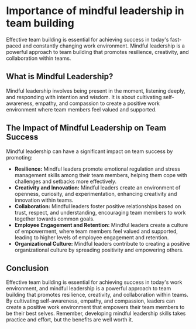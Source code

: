 Importance of mindful leadership in team building
==========================================================================

Effective team building is essential for achieving success in today's fast-paced and constantly changing work environment. Mindful leadership is a powerful approach to team building that promotes resilience, creativity, and collaboration within teams.

What is Mindful Leadership?
---------------------------

Mindful leadership involves being present in the moment, listening deeply, and responding with intention and wisdom. It is about cultivating self-awareness, empathy, and compassion to create a positive work environment where team members feel valued and supported.

The Impact of Mindful Leadership on Team Success
------------------------------------------------

Mindful leadership can have a significant impact on team success by promoting:

* **Resilience:** Mindful leaders promote emotional regulation and stress management skills among their team members, helping them cope with challenges and setbacks more effectively.
* **Creativity and Innovation:** Mindful leaders create an environment of openness, curiosity, and experimentation, enhancing creativity and innovation within teams.
* **Collaboration:** Mindful leaders foster positive relationships based on trust, respect, and understanding, encouraging team members to work together towards common goals.
* **Employee Engagement and Retention:** Mindful leaders create a culture of empowerment, where team members feel valued and supported, leading to higher levels of employee engagement and retention.
* **Organizational Culture:** Mindful leaders contribute to creating a positive organizational culture by spreading positivity and empowering others.

Conclusion
----------

Effective team building is essential for achieving success in today's work environment, and mindful leadership is a powerful approach to team building that promotes resilience, creativity, and collaboration within teams. By cultivating self-awareness, empathy, and compassion, leaders can create a positive work environment that empowers their team members to be their best selves. Remember, developing mindful leadership skills takes practice and effort, but the benefits are well worth it.
